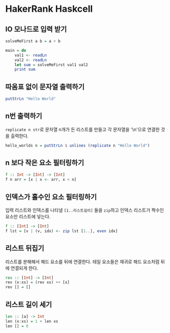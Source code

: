 # HakerRank Haskcell

## IO 모나드로 입력 받기

```haskell
solveMeFirst a b = a + b

main = do
    val1 <- readLn
    val2 <- readLn
    let sum = solveMeFirst val1 val2
    print sum
```

## 따옴표 없이 문자열 출력하기

```haskell
putStrLn "Hello World"
```

## n번 출력하기

`replicate n str`로 문자열 n개가 든 리스트를 만들고 각 문자열을 '\n'으로 연결한 것을 출력한다.

```haskell
hello_worlds n = putStrLn $ unlines (replicate n "Hello World")
```

## n 보다 작은 요소 필터링하기

```haskell
f :: Int -> [Int] -> [Int]
f n arr = [x | x <- arr, x < n]
```

## 인덱스가 홀수인 요소 필터링하기

입력 리스트와 인덱스를 나타낼 `[1..리스트길이]` 둘을 `zip`하고 인덱스 리스트가 짝수인 요소만 리스트에 넣는다.

```haskell
f :: [Int] -> [Int]
f lst = [v | (v, idx) <- zip lst [1..], even idx]
```

## 리스트 뒤집기

리스트를 분해해서 해드 요소를 뒤에 연결한다. 테일 요소들은 재귀로 해드 요소처럼 뒤에 연결되게 한다.

```haskell
rev :: [Int] -> [Int]
rev (x:xs) = (rev xs) ++ [x]
rev [] = []
```

## 리스트 길이 세기

```haskell
len :: [a] -> Int
len (x:xs) = 1 + len xs
len [] = 0
```
